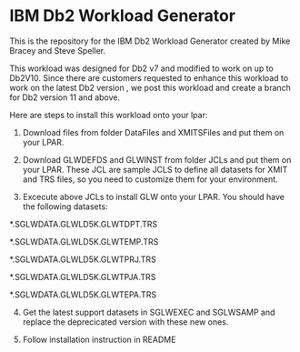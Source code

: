 # IBM Db2 Workload Generator

This is the repository for the IBM Db2 Workload Generator created by Mike Bracey and Steve Speller.

This workload was designed for Db2 v7 and modified to work on up to Db2V10. Since there are customers requested to enhance this workload to work on the latest Db2 version
, we post this workload and create a branch for Db2 version 11 and above. 

Here are steps to install this workload onto your lpar:

1. Download files from folder DataFiles and XMITSFiles and put them on your LPAR.

1. Download GLWDEFDS and GLWINST from folder JCLs and put them on your LPAR. These JCL are sample JCLS to define all datasets for XMIT and TRS files, so you need to customize them for your environment.

1. Excecute above JCLs to install GLW onto your LPAR.  You should have the following datasets:

*.SGLWDATA.GLWLD5K.GLWTDPT.TRS

*.SGLWDATA.GLWLD5K.GLWTEMP.TRS

*.SGLWDATA.GLWLD5K.GLWTPRJ.TRS

*.SGLWDATA.GLWLD5K.GLWTPJA.TRS

*.SGLWDATA.GLWLD5K.GLWTEPA.TRS


4. Get the latest support datasets in SGLWEXEC and SGLWSAMP and replace the deprecicated version with these new ones.

5. Follow installation instruction in  README
